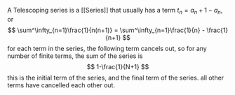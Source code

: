 A Telescoping series is a [[Series]] that usually has a term $t_n = a_n+1 - a_n$, or
$$
\sum^\infty_{n=1}\frac{1}{n(n+1)} = \sum^\infty_{n=1}\frac{1}{n} - \frac{1}{n+1}
$$
for each term in the series, the following term cancels out, so for any number of finite terms, the sum of the series is 
$$
1-\frac{1}{N+1}
$$
this is the initial term of the series, and the final term of the series. all other terms have cancelled each other out. 